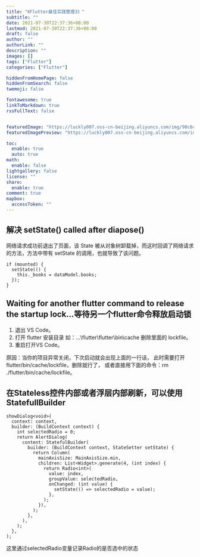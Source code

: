 ```yaml
---
title: "《Flutter最佳实践整理3》"
subtitle: ""
date: 2021-07-30T22:37:36+08:00
lastmod: 2021-07-30T22:37:36+08:00
draft: false
author: ""
authorLink: ""
description: ""
images: []
tags: ["Flutter"]
categories: ["Flutter"]

hiddenFromHomePage: false
hiddenFromSearch: false
twemoji: false

fontawesome: true
linkToMarkdown: true
rssFullText: false


featuredImage: "https://luckly007.oss-cn-beijing.aliyuncs.com/img/90c6cc12-742e-4c9f-b318-b912f163b8d0.png"
featuredImagePreview: "https://luckly007.oss-cn-beijing.aliyuncs.com/img/90c6cc12-742e-4c9f-b318-b912f163b8d0.png"

toc:
  enable: true
  auto: true
math:
  enable: false
lightgallery: false
license: ""
share:
  enable: true
comment: true
mapbox:
  accessToken: ""
---
```




## 解决 setState() called after diapose()

网络请求成功前退出了页面，该 State 被从对象树卸载掉，而这时回调了网络请求的方法，方法中带有 setState 的调用，也就导致了该问题。

```
if (mounted) {
  setState(() {
    this._books = dataModel.books;
  });
}
```

## Waiting for another flutter command to release the startup lock…等待另一个flutter命令释放启动锁

1. 退出 VS Code。
2. 打开 flutter 安装目录 如：…\flutter\flutter\bin\cache 删除里面的 lockfile。
3. 重启打开VS Code。

原因：当你的项目异常关闭，下次启动就会出现上面的一行话，
此时需要打开 flutter/bin/cache/lockfile，删除就行了，
或者直接用下面的命令：rm ./flutter/bin/cache/lockfile。

## 在Stateless控件内部或者浮层内部刷新，可以使用StatefullBuilder

```
showDialog<void>(
  context: context,
  builder: (BuildContext context) {
    int selectedRadio = 0;
    return AlertDialog(
      content: StatefulBuilder(
        builder: (BuildContext context, StateSetter setState) {
          return Column(
            mainAxisSize: MainAxisSize.min,
            children: List<Widget>.generate(4, (int index) {
              return Radio<int>(
                value: index,
                groupValue: selectedRadio,
                onChanged: (int value) {
                  setState(() => selectedRadio = value);
                },
              );
            }),
          );
        },
      ),
    );
  },
);
```

这里通过selectedRadio变量记录Radio的是否选中的状态